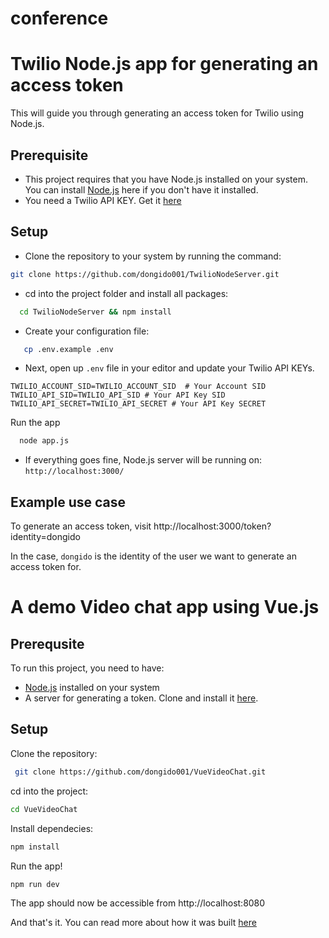 # conference
# Twilio Node.js app for generating an access token
This will guide you through generating an access token for Twilio using Node.js.
## Prerequisite

- This project requires that you have Node.js installed on your system. You can install [Node.js](https://nodejs.org/) here if you don't have it installed.
- You need a Twilio API KEY. Get it [here](https://twilio.com/)

## Setup

- Clone the repository to your system by running the command:

```sh
git clone https://github.com/dongido001/TwilioNodeServer.git
```

- cd into the project folder and install all packages:

```sh
  cd TwilioNodeServer && npm install
```

- Create your configuration file:

```sh
   cp .env.example .env
```

- Next, open up `.env` file in your editor and update your Twilio API KEYs.

```
TWILIO_ACCOUNT_SID=TWILIO_ACCOUNT_SID  # Your Account SID
TWILIO_API_SID=TWILIO_API_SID # Your API Key SID
TWILIO_API_SECRET=TWILIO_API_SECRET # Your API Key SECRET
```

Run the app

```sh
  node app.js
```

- If everything goes fine, Node.js server will be running on: `http://localhost:3000/`

## Example use case

To generate an access token, visit http://localhost:3000/token?identity=dongido

In the case, `dongido` is the identity of the user we want to generate an access token for.

# A demo Video chat app using Vue.js
   
## Prerequsite

To run this project, you need to have:

- [Node.js](https://nodejs.org/) installed on your system
- A server for generating a token. Clone and install it [here](https://github.com/dongido001/TwilioNodeServer.git).

## Setup

Clone the repository:

``` bash
 git clone https://github.com/dongido001/VueVideoChat.git
```

cd into the project:
``` bash
cd VueVideoChat
```

Install dependecies:

``` bash
npm install
```

Run the app!

``` bash
npm run dev
```

The app should now be accessible from http://localhost:8080

And that's it. You can read more about how it was built [here](https://blog.twilio.com)

